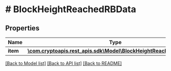 # # BlockHeightReachedRBData

## Properties

Name | Type | Description | Notes
------------ | ------------- | ------------- | -------------
**item** | [**\com.cryptoapis.rest_apis.sdk\Model\BlockHeightReachedRBDataItem**](BlockHeightReachedRBDataItem.md) |  |

[[Back to Model list]](../../README.md#models) [[Back to API list]](../../README.md#endpoints) [[Back to README]](../../README.md)
